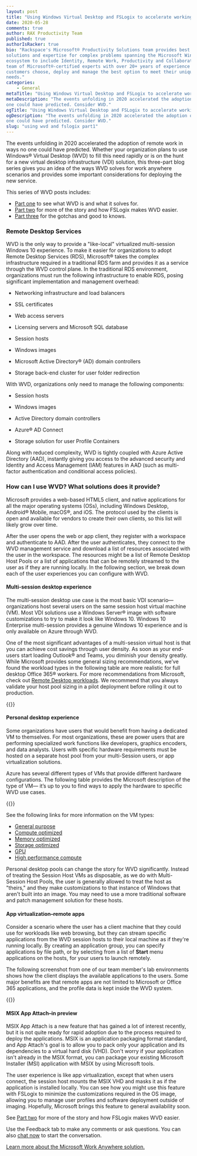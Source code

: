 ```yaml
---
layout: post
title: "Using Windows Virtual Desktop and FSLogix to accelerate working from home: Part 1"
date: 2020-05-28
comments: true
author: RAX Productivity Team
published: true
authorIsRacker: true
bio: "Rackspace's Microsoft® Productivity Solutions team provides best practice
solutions and expertise for complex problems spanning the Microsoft Windows
ecosystem to include Identity, Remote Work, Productivity and Collaboration. Our
team of Microsoft®-certified experts with over 20+ years of experience helps
customers choose, deploy and manage the best option to meet their unique business
needs."
categories:
    - General
metaTitle: "Using Windows Virtual Desktop and FSLogix to accelerate working from home: Part 1"
metaDescription: "The events unfolding in 2020 accelerated the adoption of remote work in ways no
one could have predicted. Consider WVD."
ogTitle: "Using Windows Virtual Desktop and FSLogix to accelerate working from home: Part 1"
ogDescription: "The events unfolding in 2020 accelerated the adoption of remote work in ways no
one could have predicted. Consider WVD."
slug: "using wvd and fslogix part1" 
---
```


The events unfolding in 2020 accelerated the adoption of remote work in ways no
one could have predicted. Whether your organization plans to use Windows® Virtual
Desktop (WVD) to fill this need rapidly or is on the hunt for a new virtual
desktop infrastructure (VDI) solution, this three-part blog series gives you an
idea of the ways WVD solves for work anywhere scenarios and provides some important
considerations for deploying the new service.

<!--more-->

This series of WVD posts includes:

- [Part one](https://developer.rackspace.com/blog/using-wvd-and-fslogix-part1/) to see what WVD is and what it solves for.
- [Part two](https://developer.rackspace.com/blog/using-wvd-and-fslogix-part2/) for more of the story and how FSLogix makes WVD easier.
- [Part three](https://developer.rackspace.com/blog/using-wvd-and-fslogix-part3/) for the gotchas and good to knows.

### Remote Desktop Services

WVD is the only way to provide a "like-local" virtualized multi-session Windows
10 experience. To make it easier for organizations to adopt Remote Desktop
Services (RDS), Microsoft® takes the complex infrastructure required in a
traditional RDS farm and provides it as a service through the WVD control plane.
In the traditional RDS environment, organizations must run the following
infrastructure to enable RDS, posing significant implementation and management
overhead:

- Networking infrastructure and load balancers

- SSL certificates

- Web access servers

- Licensing servers and Microsoft SQL database

- Session hosts

- Windows images

- Microsoft Active Directory® (AD) domain controllers

- Storage back-end cluster for user folder redirection

With WVD, organizations only need to manage the following components:

- Session hosts

- Windows images

- Active Directory domain controllers

- Azure® AD Connect

- Storage solution for user Profile Containers

Along with reduced complexity, WVD is tightly coupled with Azure Active Directory
(AAD), instantly giving you access to the advanced security and Identity and
Access Management (IAM) features in AAD (such as multi-factor authentication and
conditional access policies).

### How can I use WVD? What solutions does it provide?

Microsoft provides a web-based HTML5 client, and  native applications for all
the major operating systems (OSs), including Windows Desktop, Android® Mobile,
macOS®, and iOS. The protocol used by the clients is open and available for
vendors to create their own clients, so this list will likely grow over time.

After the user opens the web or app client, they register with a workspace and
authenticate to AAD. After the user authenticates, they connect to the WVD
management service and download a list of resources associated with the user in
the workspace. The resources might be a list of Remote Desktop Host Pools or a
list of applications that can be remotely streamed to the user as if they are
running locally. In the following section, we break down each of the user
experiences you can configure with WVD.

#### Multi-session desktop experience

The multi-session desktop use case is the most basic VDI scenario&mdash;organizations
host several users on the same session host virtual machine (VM). Most VDI
solutions use a Windows Server&reg; image with software customizations to try to
make it look like Windows 10. Windows 10 Enterprise multi-session provides a
genuine Windows 10 experience and is only available on Azure through WVD.

One of the most significant advantages of a multi-session virtual host is that
you can achieve cost savings through user density. As soon as your end-users
start loading Outlook&reg; and Teams, you diminish your density greatly. While
Microsoft provides some general sizing recommendations, we’ve found the workload
types in the following table are more realistic for full desktop Office 365&reg;
workers. For more recommendations from Microsoft, check out
[Remote Desktop workloads](https://docs.microsoft.com/en-us/windows-server/remote/remote-desktop-services/remote-desktop-workloads).
We recommend that you always validate your host pool sizing in a pilot
deployment before rolling it out to production.

{{<image src="Picture1.png" title="" alt="">}}

#### Personal desktop experience

Some organizations have users that would benefit from having a dedicated VM to
themselves. For most organizations, these are power users that are performing
specialized work functions like developers, graphics encoders, and data analysts.
Users with specific hardware requirements must be hosted on a separate host pool
from your multi-Session users, or app virtualization solutions.

Azure has several different types of VMs that provide different hardware
configurations. The following table provides the Microsoft description of the
type of VM&mdash; it’s up to you to find ways to apply the hardware to specific
WVD use cases.

{{<image src="Picture2.png" title="" alt="">}}

See the following links for more information on the VM types:

- [General purpose](https://docs.microsoft.com/en-us/azure/virtual-machines/sizes-general)
- [Compute optimized](https://docs.microsoft.com/en-us/azure/virtual-machines/sizes-compute)
- [Memory optimized](https://docs.microsoft.com/en-us/azure/virtual-machines/sizes-memory)
- [Storage optimized](https://docs.microsoft.com/en-us/azure/virtual-machines/sizes-storage)
- [GPU](https://docs.microsoft.com/en-us/azure/virtual-machines/sizes-gpu)
- [High performance compute](https://docs.microsoft.com/en-us/azure/virtual-machines/sizes-hpc)

Personal desktop pools can change the story for WVD significantly. Instead of
treating the Session Host VMs as disposable, as we do with Multi-Session Host
Pools, the user is generally allowed to treat the host as "theirs," and they
make customizations to that instance of Windows that aren't built into an image.
You may need to use a more traditional software and patch management solution
for these hosts.

#### App virtualization–remote apps

Consider a scenario where the user has a client machine that they could use for
workloads like web browsing, but they can stream specific applications from the
WVD session hosts to their local machine as if they're running locally. By
creating an application group, you can specify applications by file path, or by
selecting from a list of **Start** menu applications on the hosts, for your users
to launch remotely.

The following screenshot from one of our team member's lab environments shows
how the client displays the available applications to the users. Some major
benefits are that remote apps are not limited to Microsoft or Office 365
applications, and the profile data is kept inside the WVD system.

{{<image src="Picture3.png" title="" alt="">}}

#### MSIX App Attach–in preview

MSIX App Attach is a new feature that has gained a lot of interest recently, but
it is not quite ready for rapid adoption due to the process required to deploy
the applications. MSIX is an application packaging format standard, and App
Attach's goal is to allow you to pack only your application and its dependencies
to a virtual hard disk (VHD). Don't worry if your application isn't already in
the MSIX format, you can package your existing Microsoft Installer (MSI)
application with MSIX by using Microsoft tools.

The user experience is like app virtualization, except that when users connect,
the session host mounts the MSIX VHD and masks it as if the application is
installed locally. You can see how you might use this feature with FSLogix to
minimize the customizations required in the OS image, allowing you to manage user
profiles and software deployment outside of imaging. Hopefully, Microsoft brings
this feature to general availability soon.

See [Part two](https://developer.rackspace.com/blog/using-wvd-and-fslogix-part2/)
for more of the story and how FSLogix makes WVD easier.

Use the Feedback tab to make any comments or ask questions. You can also
[chat now](https://www.rackspace.com/#chat) to start the conversation.

<a class="cta purple" id="cta" href="https://www.rackspace.com/lp/work-anywhere-solution-microsoft-offer">Learn more about the Microsoft Work Anywhere solution.</a>

